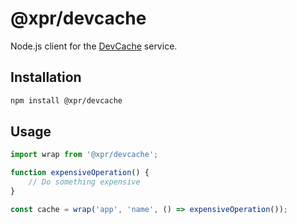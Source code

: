 # @xpr/devcache

Node.js client for the [DevCache](https://github.com/ziv/dev-cache) service.

## Installation

```bash
npm install @xpr/devcache
```

## Usage

```ts
import wrap from '@xpr/devcache';

function expensiveOperation() {
    // Do something expensive
}

const cache = wrap('app', 'name', () => expensiveOperation());
```
